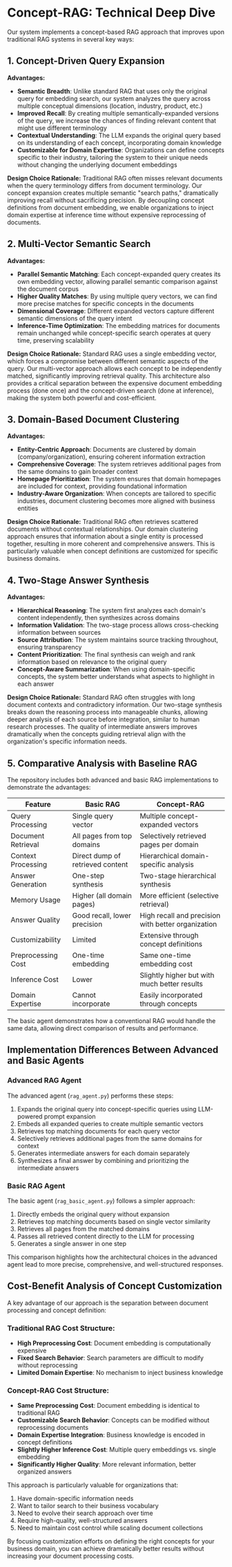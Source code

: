 # Concept-RAG: Technical Deep Dive

Our system implements a concept-based RAG approach that improves upon traditional RAG systems in several key ways:

## 1. Concept-Driven Query Expansion

**Advantages:**
- **Semantic Breadth**: Unlike standard RAG that uses only the original query for embedding search, our system analyzes the query across multiple conceptual dimensions (location, industry, product, etc.)
- **Improved Recall**: By creating multiple semantically-expanded versions of the query, we increase the chances of finding relevant content that might use different terminology
- **Contextual Understanding**: The LLM expands the original query based on its understanding of each concept, incorporating domain knowledge
- **Customizable for Domain Expertise**: Organizations can define concepts specific to their industry, tailoring the system to their unique needs without changing the underlying document embeddings

**Design Choice Rationale:** 
Traditional RAG often misses relevant documents when the query terminology differs from document terminology. Our concept expansion creates multiple semantic "search paths," dramatically improving recall without sacrificing precision. By decoupling concept definitions from document embedding, we enable organizations to inject domain expertise at inference time without expensive reprocessing of documents.

## 2. Multi-Vector Semantic Search

**Advantages:**
- **Parallel Semantic Matching**: Each concept-expanded query creates its own embedding vector, allowing parallel semantic comparison against the document corpus
- **Higher Quality Matches**: By using multiple query vectors, we can find more precise matches for specific concepts in the documents
- **Dimensional Coverage**: Different expanded vectors capture different semantic dimensions of the query intent
- **Inference-Time Optimization**: The embedding matrices for documents remain unchanged while concept-specific search operates at query time, preserving scalability

**Design Choice Rationale:**
Standard RAG uses a single embedding vector, which forces a compromise between different semantic aspects of the query. Our multi-vector approach allows each concept to be independently matched, significantly improving retrieval quality. This architecture also provides a critical separation between the expensive document embedding process (done once) and the concept-driven search (done at inference), making the system both powerful and cost-efficient.

## 3. Domain-Based Document Clustering

**Advantages:**
- **Entity-Centric Approach**: Documents are clustered by domain (company/organization), ensuring coherent information extraction
- **Comprehensive Coverage**: The system retrieves additional pages from the same domains to gain broader context
- **Homepage Prioritization**: The system ensures that domain homepages are included for context, providing foundational information
- **Industry-Aware Organization**: When concepts are tailored to specific industries, document clustering becomes more aligned with business entities

**Design Choice Rationale:**
Traditional RAG often retrieves scattered documents without contextual relationships. Our domain clustering approach ensures that information about a single entity is processed together, resulting in more coherent and comprehensive answers. This is particularly valuable when concept definitions are customized for specific business domains.

## 4. Two-Stage Answer Synthesis

**Advantages:**
- **Hierarchical Reasoning**: The system first analyzes each domain's content independently, then synthesizes across domains
- **Information Validation**: The two-stage process allows cross-checking information between sources
- **Source Attribution**: The system maintains source tracking throughout, ensuring transparency
- **Content Prioritization**: The final synthesis can weigh and rank information based on relevance to the original query
- **Concept-Aware Summarization**: When using domain-specific concepts, the system better understands what aspects to highlight in each answer

**Design Choice Rationale:**
Standard RAG often struggles with long document contexts and contradictory information. Our two-stage synthesis breaks down the reasoning process into manageable chunks, allowing deeper analysis of each source before integration, similar to human research processes. The quality of intermediate answers improves dramatically when the concepts guiding retrieval align with the organization's specific information needs.

## 5. Comparative Analysis with Baseline RAG

The repository includes both advanced and basic RAG implementations to demonstrate the advantages:

| Feature | Basic RAG | Concept-RAG |
|---------|-----------|-------------|
| Query Processing | Single query vector | Multiple concept-expanded vectors |
| Document Retrieval | All pages from top domains | Selectively retrieved pages per domain |
| Context Processing | Direct dump of retrieved content | Hierarchical domain-specific analysis |
| Answer Generation | One-step synthesis | Two-stage hierarchical synthesis |
| Memory Usage | Higher (all domain pages) | More efficient (selective retrieval) |
| Answer Quality | Good recall, lower precision | High recall and precision with better organization |
| Customizability | Limited | Extensive through concept definitions |
| Preprocessing Cost | One-time embedding | Same one-time embedding cost |
| Inference Cost | Lower | Slightly higher but with much better results |
| Domain Expertise | Cannot incorporate | Easily incorporated through concepts |

The basic agent demonstrates how a conventional RAG would handle the same data, allowing direct comparison of results and performance.

## Implementation Differences Between Advanced and Basic Agents

### Advanced RAG Agent
The advanced agent (`rag_agent.py`) performs these steps:
1. Expands the original query into concept-specific queries using LLM-powered prompt expansion
2. Embeds all expanded queries to create multiple semantic vectors
3. Retrieves top matching documents for each query vector
4. Selectively retrieves additional pages from the same domains for context
5. Generates intermediate answers for each domain separately
6. Synthesizes a final answer by combining and prioritizing the intermediate answers

### Basic RAG Agent
The basic agent (`rag_basic_agent.py`) follows a simpler approach:
1. Directly embeds the original query without expansion
2. Retrieves top matching documents based on single vector similarity
3. Retrieves all pages from the matched domains
4. Passes all retrieved content directly to the LLM for processing
5. Generates a single answer in one step

This comparison highlights how the architectural choices in the advanced agent lead to more precise, comprehensive, and well-structured responses.

## Cost-Benefit Analysis of Concept Customization

A key advantage of our approach is the separation between document processing and concept definition:

### Traditional RAG Cost Structure:
- **High Preprocessing Cost**: Document embedding is computationally expensive
- **Fixed Search Behavior**: Search parameters are difficult to modify without reprocessing
- **Limited Domain Expertise**: No mechanism to inject business knowledge

### Concept-RAG Cost Structure:
- **Same Preprocessing Cost**: Document embedding is identical to traditional RAG
- **Customizable Search Behavior**: Concepts can be modified without reprocessing documents
- **Domain Expertise Integration**: Business knowledge is encoded in concept definitions
- **Slightly Higher Inference Cost**: Multiple query embeddings vs. single embedding
- **Significantly Higher Quality**: More relevant information, better organized answers

This approach is particularly valuable for organizations that:
1. Have domain-specific information needs
2. Want to tailor search to their business vocabulary
3. Need to evolve their search approach over time
4. Require high-quality, well-structured answers
5. Need to maintain cost control while scaling document collections

By focusing customization efforts on defining the right concepts for your business domain, you can achieve dramatically better results without increasing your document processing costs. 